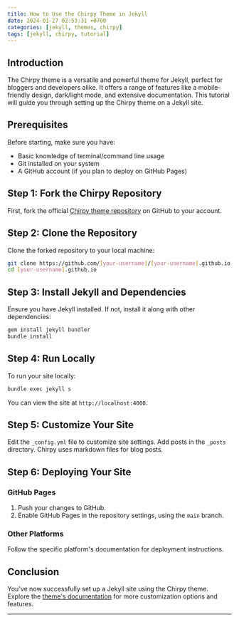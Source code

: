 ```yaml
---
title: How to Use the Chirpy Theme in Jekyll
date: 2024-01-27 02:53:31 +0700
categories: [jekyll, themes, chirpy]
tags: [jekyll, chirpy, tutorial]
---
```


## Introduction

The Chirpy theme is a versatile and powerful theme for Jekyll, perfect for bloggers and developers alike. It offers a range of features like a mobile-friendly design, dark/light mode, and extensive documentation. This tutorial will guide you through setting up the Chirpy theme on a Jekyll site.

## Prerequisites

Before starting, make sure you have:

- Basic knowledge of terminal/command line usage
- Git installed on your system
- A GitHub account (if you plan to deploy on GitHub Pages)

## Step 1: Fork the Chirpy Repository

First, fork the official [Chirpy theme repository](https://github.com/cotes2020/jekyll-theme-chirpy/) on GitHub to your account.

## Step 2: Clone the Repository

Clone the forked repository to your local machine:

```bash
git clone https://github.com/[your-username]/[your-username].github.io.git
cd [your-username].github.io
```

## Step 3: Install Jekyll and Dependencies

Ensure you have Jekyll installed. If not, install it along with other dependencies:

```bash
gem install jekyll bundler
bundle install
```

## Step 4: Run Locally

To run your site locally:

```bash
bundle exec jekyll s
```

You can view the site at `http://localhost:4000`.

## Step 5: Customize Your Site

Edit the `_config.yml` file to customize site settings. Add posts in the `_posts` directory. Chirpy uses markdown files for blog posts.

## Step 6: Deploying Your Site

### GitHub Pages

1. Push your changes to GitHub.
2. Enable GitHub Pages in the repository settings, using the `main` branch.

### Other Platforms

Follow the specific platform's documentation for deployment instructions.

## Conclusion

You've now successfully set up a Jekyll site using the Chirpy theme. Explore the [theme's documentation](https://chirpy.cotes.page/docs/) for more customization options and features.

---
